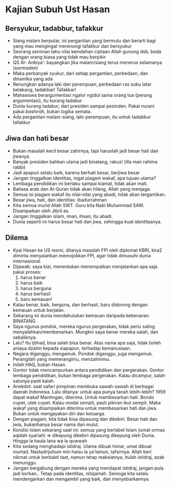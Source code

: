 # Kajian Subuh Ust Hasan
## Bersyukur, tadabbur, tafakkur
- Siang malam berputar, ini pergantian yang bermutu dan berarti bagi yang mau mengingat merenungi tafakkur dan bersyukur
- Seorang seniman tahu nilai keindahan ciptaan Allah gunung dsb, beda dengan orang biasa yang tidak mau berpikir
- QS Al- Anbiya': bayangkan jika malam/siang terus menerus selamanya (*sarmadan*)
- Maka perbanyak syukur, dari setiap pergantian, perbedaan, dan dinamika yang ada
- Renungkan adanya laki dan perempuan, perbedaan ras suku latar belakang, tadabbar! Tafakkar!
- Mahasiswa berargumentasi ngalor ngidul sama orang tua (perang argumentasi), itu kurang tadabur
- Dunia kurang tadabur, dari presiden sampai pesinden. Pakai nurani pakai *bashirah*, bukan logika semata.
-  Ada pergantian malam-siang, laki-perempuan, itu untuk tadabbur tafakkur

## Jiwa dan hati besar
- Bukan masalah kecil besar zahirnya, tapi haruslah jadi besar hati dan jiwanya.
- Banyak presiden bahkan ulama jadi binatang, rakus! (illa man rahima rabbi)
- Jadi apapun selalu baik, karena berhati besar, berjiwa besar
- Jangan tinggalkan identitas, ingat piagam wakaf, apa tujuan utama?
- Lembaga pendidikan ini berlaku sampai kiamat, tidak akan mati.
- Bahasa arab dan Al-Quran tidak akan hilang, Allah yang menjaga.
- Semua isi piagam wakaf itu nilai-nilai yang abadi, tidak akan tergantikan.
- Besar jiwa, hati, dan identitas: ibadurrahman
- Kita semua murid Allah SWT. Guru kita Nabi Muhammad SAW. Disampaikan oleh Jibril as.
- Jangan tinggalkan islam, iman, ihsan; itu abadi. 
- Dunia seperti ini harus besar hati dan jiwa, sehingga kuat identitasnya. 

## Dilema
- Kyai Hasan ke US resmi, ditanya masalah FPI oleh diplomat KBRI, kira2 diminta menyalahkan memojokkan FPI, agar tidak dimusuhi dunia internasional. 
- Dijawab: saya kiai, menentukan menempatkan menjalankan apa saja pakai proses: 
  1.  harus benar
  2. harus baik
  3. harus berguna
  4. harus berhasil
  5. baru kemauan!
- Kalau benar, baik, berguna, dan berhasil, baru didorong dengan kemauan untuk berjalan.
- Sekarang ini dunia mendahulukan kemauan daripada kebenaran: BINATANG
- Saya ngurus pondok, mereka ngurus pergerakan, tidak perlu saling menyalahkan/membenarkan. Mungkin saya benar mereka salah, dan sebaliknya.
- Lalu? Itu ijtihad, bisa salah bisa benar. Atas nama apa saja, tidak boleh aniaya dzalim kepada siapapun, terhadap kemanusiaan.
- Negara diganggu, mengamuk. Pondok diganggu, juga mengamuk. Perangilah yang memerangimu, menzalimimu.
- Inilah HAQ, bukan Hasan. 
- Gontor tidak mencampurkan antara pendidikan dan pergerakan. Gontor lembaga pendidikan, bukan lembaga pergerakan. Kalau dicampur, salah satunya pasti kalah.
- Anekdot: saat safari pimpinan membuka sawah-sawah di berbagai daerah Indonesia. Lalu ditanya: untuk apa punya tanah lebih-lebih? 1959 dapat wakaf Mantingan, diterima. Untuk membesarkan hati. Bondo cupet, utek cupet. Kalau modal sempit, pasti pikiran ikut sempit. Maka wakaf yang disampaikan diterima untuk membesarkan hati dan jiwa. Bukan untuk mengayakan diri dan keluarga.
- Dengan piagam, kita tidak bisa dipasung dan dikebiri. Besar hati dan jwia, bukanhanya besar nama dan mulut.
- Kondisi Islam sekarang saat ini: semua yang berlabel Islam (umat ormas aqidah syariah) => dikepung dikebiri dipasung dikepung oleh Dunia. Hingga la haula lana wa la quwwah
- Kita sedang menghadapi istidraj. Ulama dibuat himar, umat dibuat murtad. Nastadrijuhum min haisu la ya'lamun, tafsirnya: Allah beri nikmat untuk berbakti taat, namun tetap maksiatnya, itulah istidraj, azab menunggu.
- Jangan bergabung dengan mereka yang mendapat istidraj, jangan pula jadi korban.. Tetap pada identitas, istiqamah. Semoga kita selalu mendengarkan dan mengambil yang baik, dan menyebarkannya.